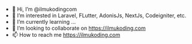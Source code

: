 - 👋 Hi, I’m @ilmukodingcom
- 👀 I’m interested in Laravel, FLutter, AdonisJs, NextJs, Codeigniter, etc.
- 🌱 I’m currently learning ...
- 💞️ I’m looking to collaborate on https://ilmukoding.com
- 📫 How to reach me https://ilmukoding.com

<!---
ilmukodingcom/ilmukodingcom is a ✨ special ✨ repository because its `README.md` (this file) appears on your GitHub profile.
You can click the Preview link to take a look at your changes.
--->
